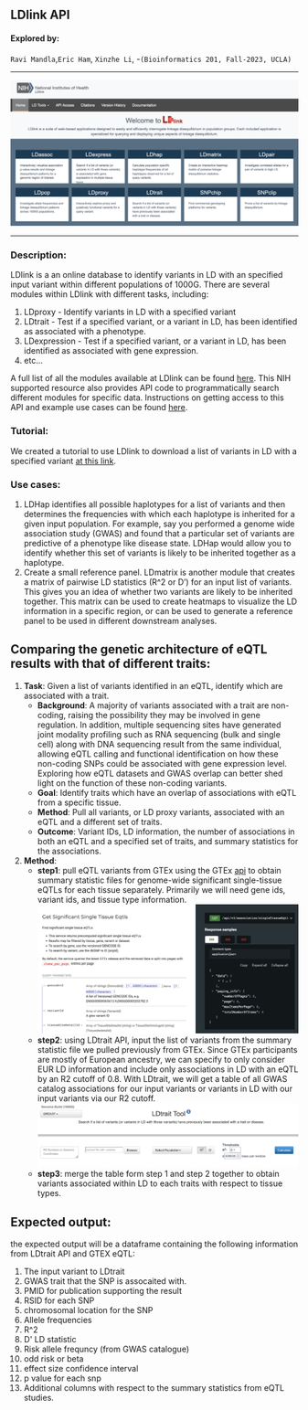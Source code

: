 ## LDlink API

####  Explored by: 

`Ravi Mandla`,`Eric Ham`, `Xinzhe Li`, -`(Bioinformatics 201, Fall-2023, UCLA)`

---------

![img](img/ldlink.png)

--------

### Description: 

LDlink is a an online database to identify variants in LD with an specified input variant within different populations of 1000G. There are several modules within LDlink with different
tasks, including:

1. LDproxy - Identify variants in LD with a specified variant
2. LDtrait - Test if a specified variant, or a variant in LD, has been identified as associated with a phenotype.
3. LDexpression - Test if a specified variant, or a variant in LD, has been identified as associated with gene expression.
4. etc...

A full list of all the modules available at LDlink can be found [here](https://ldlink.nih.gov/?tab=home). This NIH supported resource also provides API code to programmatically search
different modules for specific data. Instructions on getting access to this API and example use cases can be found [here](https://ldlink.nih.gov/?tab=apiaccess).

### Tutorial: 

We created a tutorial to use LDlink to download a list of variants in LD with a specified variant [at this link](https://colab.research.google.com/drive/1vBk1XutVZIHtuxYq4zJCBcR6lZA1EcIx?usp=sharing).

### Use cases: 

1. LDHap identifies all possible haplotypes for a list of variants and then determines the frequencies with which each haplotype is inherited for a given input population. For example, say you performed a genome wide association study (GWAS) and found that a particular set of variants are predictive of a phenotype like disease state. LDHap would allow you to identify whether this set of variants is likely to be inherited together as a haplotype.
2. Create a small reference panel. LDmatrix is another module that creates a matrix of pairwise LD statistics (R^2 or D’) for an input list of variants. This gives you an idea of whether two variants are likely to be inherited together. This matrix can be used to create heatmaps to visualize the LD information in a specific region, or can be used to generate a reference panel to be used in different downstream analyses.

## Comparing the genetic architecture of eQTL results with that of different traits:
1. **Task**: Given a list of variants identified in an eQTL, identify which are associated with a trait.
    * **Background**: A majority of variants associated with a trait are non-coding, raising the possibility they may be involved in gene regulation. In addition, multiple sequencing sites have generated joint modality profiling such as RNA sequencing (bulk and single cell) along with DNA sequencing result from the same individual, allowing eQTL calling and functional identification on how these non-coding SNPs could be associated with gene expression level. Exploring how eQTL datasets and GWAS overlap can better shed light on the function of these non-coding variants.  
    * **Goal**: Identify traits which have an overlap of associations with eQTL from a specific tissue.
    * **Method**: Pull all variants, or LD proxy variants, associated with an eQTL and a different set of traits. 
    * **Outcome**: Variant IDs, LD information, the number of associations in both an eQTL and a specified set of traits, and summary statistics for the associations.
2. **Method**:
    * **step1**: pull eQTL variants from GTEx using the GTEx [api](https://gtexportal.org/api/v2/redoc#tag/Static-Association-Endpoints/operation/get_significant_single_tissue_eqtls_api_v2_association_singleTissueEqtl_get) to obtain summary statistic files for genome-wide significant single-tissue eQTLs for each tissue separately. Primarily we will need gene ids, variant ids, and tissue type information. 
![img](img/gtex.png)
    * **step2**: using LDtrait API, input the list of variants from the summary statistic file we pulled previously from GTEx. Since GTEx participants are mostly of European ancestry, we can specify to only consider EUR LD information and include only associations in LD with an eQTL by an R2 cutoff of 0.8. With LDtrait, we will get a table of all GWAS catalog associations for our input variants or variants in LD with our input variants via our R2 cutoff.
![img](img/ldtrait.png)
    * **step3**: merge the table form step 1 and step 2 together to obtain variants associated within LD to each traits with respect to tissue types.
  
## Expected output:
the expected output will be a dataframe containing the following information from LDtrait API and GTEX eQTL:
1. The input variant to LDtrait
2. GWAS trait that the SNP is assocaited with.
3. PMID for publication supporting the result
4. RSID for each SNP
5. chromosomal location for the SNP
6. Allele frequencies
7. R^2
8. D' LD statistic
9. Risk allele frequncy (from GWAS catalogue)
10. odd risk or beta
12. effect size confidence interval
13. p value for each snp
13. Additional columns with respect to the summary statistics from eQTL studies.
